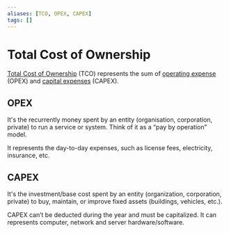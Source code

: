 ```yaml
---
aliases: [TCO, OPEX, CAPEX]
tags: []
---
```


# Total Cost of Ownership

[Total Cost of Ownership](https://wikipedia.org/wiki/total_cost_of_ownership) (TCO) represents the sum of [operating expense](https://wikipedia.org/wiki/operating_expense) (OPEX) and [capital expenses](https://wikipedia.org/wiki/capital_expenditure) (CAPEX).

## OPEX

It's the recurrently money spent by an entity (organisation, corporation, private) to run a service or system. Think of it as a “pay by operation” model.

It represents the day-to-day expenses, such as license fees, electricity, insurance, etc.

## CAPEX

It's the investment/base cost spent by an entity (organization, corporation, private) to buy, maintain, or improve fixed assets (buildings, vehicles, etc.).

CAPEX can’t be deducted during the year and must be capitalized. It can represents computer, network and server hardware/software.